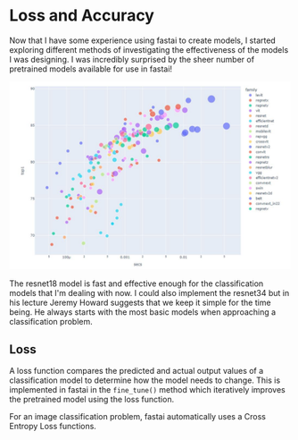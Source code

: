 # Loss and Accuracy

Now that I have some experience using fastai to create models, I started exploring different methods of investigating the effectiveness of the models I was designing. I was incredibly surprised by the sheer number of pretrained models available for use in fastai!

![](/images/models.JPG "Different pretrained models available in fastai")

The resnet18 model is fast and effective enough for the classification models that I'm dealing with now. I could also implement the resnet34 but in his lecture Jeremy Howard suggests that we keep it simple for the time being. He always starts with the most basic models when approaching a classification problem.

## Loss

A loss function compares the predicted and actual output values of a classification model to determine how the model needs to change. This is implemented in fastai in the `fine_tune()` method which iteratively improves the pretrained model using the loss function.

For an image classification problem, fastai automatically uses a Cross Entropy Loss functions.
